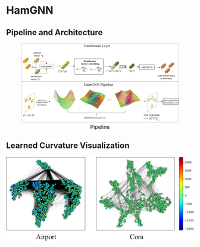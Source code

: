 # HamGNN


## Pipeline and Architecture


<figure>
  <img src="images/pipeline.jpg" alt="Pipeline">
  <figcaption style="text-align: center;">Pipeline</figcaption>
</figure>


      




## Learned Curvature Visualization


![Pipeline](images/tsne.jpg)


